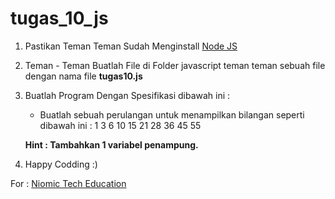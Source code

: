 # tugas_10_js

1. Pastikan Teman Teman Sudah Menginstall [Node JS](https://nodejs.org/ "Node JS")

2. Teman - Teman Buatlah File di Folder javascript teman teman sebuah file dengan nama file **tugas10.js**

3. Buatlah Program Dengan Spesifikasi dibawah ini :
	- Buatlah sebuah perulangan untuk menampilkan bilangan seperti dibawah ini :
	1
	3
	6
	10
	15
	21
	28
	36
	45
	55

	**Hint : Tambahkan 1 variabel penampung.**
4. Happy Codding :)

For : [Niomic Tech Education](https://niomic.com/)

